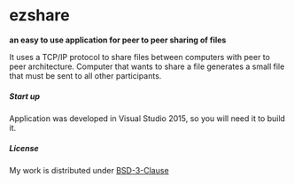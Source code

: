 ezshare
=======
**an easy to use application for peer to peer sharing of files**

It uses a TCP/IP protocol to share files between computers with peer to peer architecture. Computer that wants to share a file generates a small file that must be sent to all other participants.

##### Start up
Application was developed in Visual Studio 2015, so you will need it to build it.

##### License
My work is distributed under [BSD-3-Clause](https://bitbucket.org/michalbali32/ezshare/src/5b3a9bce0837f70489c962c797cba73189c001f8/license.txt?at=master&fileviewer=file-view-default)